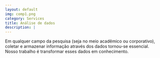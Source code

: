 ```yaml
---
layout: default
img: comp1.png
category: Services
title: Análise de dados
description: |
---
```

Em qualquer campo da pesquisa (seja no meio acadêmico ou corporativo), coletar e armazenar informação através dos dados tornou-se essencial. Nosso trabalho é transformar esses dados em conhecimento.
